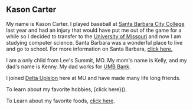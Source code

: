 ## Kason Carter

My name is Kason Carter. I played baseball at [Santa Barbara City College](https://www.sbcc.edu) last year and had an injury that would have put me out of the game for a while so I decided to transfer to the [University of Missouri](https://missouri.edu) and now I am studying computer science. Santa Barbara was a wonderful place to live and go to school. For more information on Santa Barbara, [click here.](SantaBarbara.md)

I am a only child from Lee's Summit, MO.  My mom's name is Kelly, and my dad's name is Kenny.  My dad works for [UMB Bank](www.umb.com). 

I  joined [Delta Upislon](frat.md) here at MU and have made many life long friends.

To learn about my favorite hobbies, [click here}().

To Learn about my favorite foods, [click here](FavoriteFoods.md).


